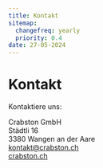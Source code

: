 ```yaml
---
title: Kontakt
sitemap:
  changefreq: yearly
  priority: 0.4
date: 27-05-2024
---
```


# Kontakt

Kontaktiere uns:

Crabston GmbH <br />
Städtli 16 <br />
3380 Wangen an der Aare <br />
[kontakt@crabston.ch](mailto:kontakt@crabston.ch) <br />
[crabston.ch](https://crabston.ch)
